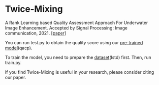 # Twice-Mixing

A Rank Learning based Quality Assessment Approach For Underwater Image Enhancement. Accepted by Signal Processing: Image communication, 2021. [[paper](https://arxiv.org/pdf/2102.00670.pdf)]
 
You can run test.py to obtain the quality score using our [pre-trained model](https://pan.baidu.com/s/1ClGBtwXZzGrcLiwGf-IdfA (qacp))(qacp).

To train the model, you need to prepare the [dataset](https://pan.baidu.com/s/10pSRRu9OyeaVh2ZlSh4BlA (lstd))(lstd) first. Then, run train.py.

If you find Twice-Mixing is useful in your research, please consider citing our paper.
